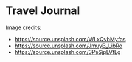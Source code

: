 # Travel Journal

Image credits:

* https://source.unsplash.com/WLxQvbMyfas
* https://source.unsplash.com/JmuyB_LibRo
* https://source.unsplash.com/3PeSjpLVtLg
